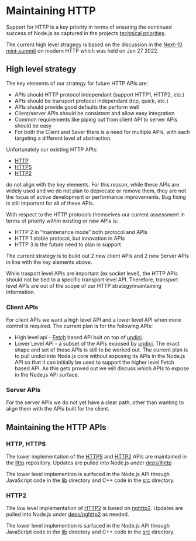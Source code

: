 # Maintaining HTTP

Support for HTTP is a key priority in terms of ensuring the continued success of
Node.js as captured in the projects
[technical priorities](https://github.com/nodejs/node/blob/master/doc/contributing/technical-priorities.md).

The current high level stragegy is based on the discussion in the
[Next-10](https://github.com/nodejs/next-10)
 [mini-summit](https://github.com/nodejs/next-10/blob/main/meetings/summit-jan-2022.md)
on modern HTTP which was held on Jan 27 2022.

## High level strategy

The key elements of our strategy for future HTTP APIs are:

* APIs should HTTP protocol independant (support HTTP1, HTTP2, etc.) 
* APIs should be transport protocol independant (tcp, quick, etc.)
* APIs should provide good defaults the perform well
* Client/server APIs should be consistent and allow easy integration
* Common requirements like piping out from client API to server APIs should be easy
* For both the Client and Sever there is a need for multiple APIs, with each targeting
  a different level of abstraction.

Unfortunately our existing HTTP APIs:

* [HTTP](https://nodejs.org/docs/latest/api/http.html)
* [HTTPS](https://nodejs.org/docs/latest/api/https.html)
* [HTTP2](https://nodejs.org/docs/latest/api/http2.html) 

do not align with the key elements. For this reason, while these APIs
are widely used and we do not plan to deprecate or remove them,
they are not the focus of active development or performance improvements.
Bug fixing is still important for all of these APIs.

With respect to the HTTP protocols themselves our current assessment in
terms of priority within existing or new APIs is:
* HTTP 2 in “maintenance mode” both protocol and APIs
* HTTP 1 stable protocol, but innovation in APIs
* HTTP 3 is the future need to plan in support

The current strategy is to build out 2 new client APIs and 2 new Server APIs
in line with the key elements above.

While trasport level APIs are important (ex socket level), the HTTP APIs
should not be tied to a specific transport level API. Therefore,
transport level APIs are out of the scope of our HTTP strategy/maintaining
information.

### Client APIs

For client APIs we want a high level API and a lower level API when
more control is required. The current plan is for the following APIs:

* High level api -
  [Fetch](https://developer.mozilla.org/en-US/docs/Web/API/Fetch_API)
  based API buit on top of [undici](https://www.npmjs.com/package/undici).
* Lower Level API - a subset of the APIs exposed by 
  [undici](https://www.npmjs.com/package/undici). The exact shape and
  set of these APIs is still to be worked out. The current plan is to 
  pull undici into Node.js core without exposing its APIs in the Node.js
  API so that it can initially be used to support the higher level
  Fetch based API. As this gets proved out we will discuss which
  APIs to expose in the Node.js API surface.

### Server APIs

For the server APIs we do not yet have a clear path, other than wanting
to align them with the APIs built for the client.

## Maintaining the HTTP APIs

### HTTP, HTTPS

The lower implementation of the
[HTTPS](https://nodejs.org/docs/latest/api/https.html)
and [HTTP2](https://nodejs.org/docs/latest/api/http2.html) APIs
are maintained in the [llttp](https://github.com/nodejs/llhttp) 
repository. Updates are pulled into Node.js under 
[deps/llhttp](https://github.com/nodejs/node/tree/master/deps/llhttp)

The lower level implemention is surfaced in the Node.js API through
JavaScript code in the [lib](https://github.com/nodejs/node/tree/master/lib)
directory and C++ code in the
[src](https://github.com/nodejs/node/tree/master/src) directory.

### HTTP2

The low level implementation of 
[HTTP2](https://nodejs.org/docs/latest/api/http2.html) 
is based on [nghttp2](https://nghttp2.org/). Updates are pulled into Node.js
under [deps/nghttp2](https://github.com/nodejs/node/tree/master/deps/nghttp2)
as needed.

The lower level implemention is surfaced in the Node.js API through
JavaScript code in the [lib](https://github.com/nodejs/node/tree/master/lib)
directory and C++ code in the
[src](https://github.com/nodejs/node/tree/master/src) directory.

